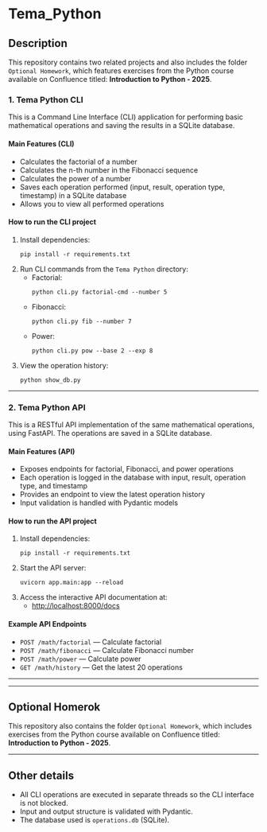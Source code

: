 
# Tema_Python

## Description
This repository contains two related projects and also includes the folder `Optional Homework`, which features exercises from the Python course available on Confluence titled: **Introduction to Python - 2025**.

### 1. Tema Python CLI
This is a Command Line Interface (CLI) application for performing basic mathematical operations and saving the results in a SQLite database.

#### Main Features (CLI)
- Calculates the factorial of a number
- Calculates the n-th number in the Fibonacci sequence
- Calculates the power of a number
- Saves each operation performed (input, result, operation type, timestamp) in a SQLite database
- Allows you to view all performed operations

#### How to run the CLI project

1. Install dependencies:
   ```
   pip install -r requirements.txt
   ```
2. Run CLI commands from the `Tema Python` directory:
   - Factorial:
     ```
     python cli.py factorial-cmd --number 5
     ```
   - Fibonacci:
     ```
     python cli.py fib --number 7
     ```
   - Power:
     ```
     python cli.py pow --base 2 --exp 8
     ```
3. View the operation history:
   ```
   python show_db.py
   ```

---

### 2. Tema Python API
This is a RESTful API implementation of the same mathematical operations, using FastAPI. The operations are saved in a SQLite database.

#### Main Features (API)
- Exposes endpoints for factorial, Fibonacci, and power operations
- Each operation is logged in the database with input, result, operation type, and timestamp
- Provides an endpoint to view the latest operation history
- Input validation is handled with Pydantic models

#### How to run the API project

1. Install dependencies:
   ```
   pip install -r requirements.txt
   ```
3. Start the API server:
   ```
   uvicorn app.main:app --reload
   ```
4. Access the interactive API documentation at:
   - [http://localhost:8000/docs](http://localhost:8000/docs)

#### Example API Endpoints
- `POST /math/factorial` — Calculate factorial
- `POST /math/fibonacci` — Calculate Fibonacci number
- `POST /math/power` — Calculate power
- `GET /math/history` — Get the latest 20 operations

---


---

## Optional Homerok
This repository also contains the folder `Optional Homework`, which includes exercises from the Python course available on Confluence titled: **Introduction to Python - 2025**.

---

## Other details
- All CLI operations are executed in separate threads so the CLI interface is not blocked.
- Input and output structure is validated with Pydantic.
- The database used is `operations.db` (SQLite).